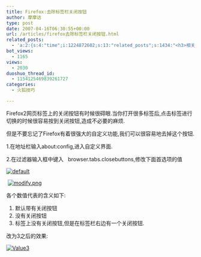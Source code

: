 ```yaml
---
title: Firefox:去除标签栏关闭按钮
author: 摩摩诘
type: post
date: 2007-04-16T06:30:55+00:00
url: /articles/firefox去除标签栏关闭按钮.html
related_posts:
  - 'a:2:{s:4:"time";i:1224872602;s:13:"related_posts";s:1434:"<h3>相关日志</h3><ul class="related_post"><li><a href="http://www.digglife.cn/articles/can-not-modify-category-slug.html" title="Wordpress无法编辑分类缩略名(Slug)的解决">Wordpress无法编辑分类缩略名(Slug)的解决</a></li><li><a href="http://www.digglife.cn/articles/clean-up-desktop-improve-productivity-2.html" title="彻底清空桌面,让启动程序更加高效Part.2">彻底清空桌面,让启动程序更加高效Part.2</a></li><li><a href="http://www.digglife.cn/articles/clean-up-desktop-improve-productivity-1.html" title="彻底清空桌面,让启动程序更加高效Part.1">彻底清空桌面,让启动程序更加高效Part.1</a></li><li><a href="http://www.digglife.cn/articles/google-apps-firefox-sidebar.html" title="集装:在Firefox侧边栏载入Google应用">集装:在Firefox侧边栏载入Google应用</a></li><li><a href="http://www.digglife.cn/articles/how-to-install-kde40-in-ubuntu.html" title="如何在Ubuntu 7.10下安装KDE 4.0">如何在Ubuntu 7.10下安装KDE 4.0</a></li><li><a href="http://www.digglife.cn/articles/top10-greasemonky-scripts-for-gmail20.html" title="10个增强Gmail新版体验的Greasemonkey代码">10个增强Gmail新版体验的Greasemonkey代码</a></li><li><a href="http://www.digglife.cn/articles/windows-live-writer-tricks-and-tips-2.html" title="我的Windows Live Writer使用心得 Part.2">我的Windows Live Writer使用心得 Part.2</a></li></ul>";}'
bot_views:
  - 1165
views:
  - 2030
duoshuo_thread_id:
  - 1154125469839261727
categories:
  - 火狐技巧

---
```

Firefox2网页标签上的关闭按钮有时候很碍眼.当你打开很多标签后,点击标签进行切换的时候很容易按到关闭按钮,造成不必要的麻烦.

但是不要忘记了Firefox有着很强大的自定义功能,我们可以很容易地去掉这个按钮.

1.在地址栏输入about:config,进入自定义界面.

2.在过滤器输入框中键入   browser.tabs.closebuttons,修改下面首选项的值

[![default][1]][2]

 [![modify.png][3]][4]

各个数值代表的含义如下:

  1. 默认带有关闭按钮
  2. 没有关闭按钮
  3. 标签上没有关闭按钮,但是在标签栏右边有一个关闭按钮.

改为3之后的效果:

[![Value3][5]][6]

[][7]

 [1]: https://www.digglife.net/wp-content/uploads/3/379/2007/04/default2.png
 [2]: https://www.digglife.net/wp-content/uploads/3/379/2007/04/default2.png "default"
 [3]: https://www.digglife.net/wp-content/uploads/3/379/2007/04/modify.png
 [4]: https://www.digglife.net/wp-content/uploads/3/379/2007/04/modify.png "modify.png"
 [5]: https://www.digglife.net/wp-content/uploads/3/379/2007/04/changed3.png
 [6]: https://www.digglife.net/wp-content/uploads/3/379/2007/04/changed3.png "Value3"
 [7]: https://www.digglife.net/wp-content/uploads/3/379/2007/04/default.png "default.png"
